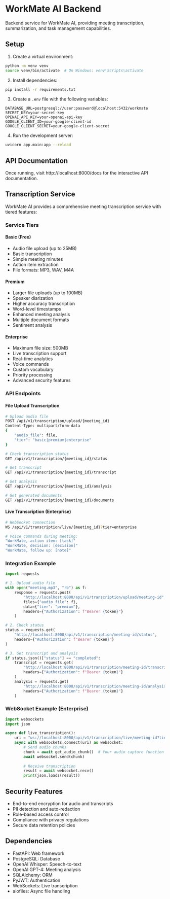 # WorkMate AI Backend

Backend service for WorkMate AI, providing meeting transcription, summarization, and task management capabilities.

## Setup

1. Create a virtual environment:
```bash
python -m venv venv
source venv/bin/activate  # On Windows: venv\Scripts\activate
```

2. Install dependencies:
```bash
pip install -r requirements.txt
```

3. Create a `.env` file with the following variables:
```
DATABASE_URL=postgresql://user:password@localhost:5432/workmate
SECRET_KEY=your-secret-key
OPENAI_API_KEY=your-openai-api-key
GOOGLE_CLIENT_ID=your-google-client-id
GOOGLE_CLIENT_SECRET=your-google-client-secret
```

4. Run the development server:
```bash
uvicorn app.main:app --reload
```

## API Documentation

Once running, visit http://localhost:8000/docs for the interactive API documentation.

## Transcription Service

WorkMate AI provides a comprehensive meeting transcription service with tiered features:

### Service Tiers

#### Basic (Free)
- Audio file upload (up to 25MB)
- Basic transcription
- Simple meeting minutes
- Action item extraction
- File formats: MP3, WAV, M4A

#### Premium
- Larger file uploads (up to 100MB)
- Speaker diarization
- Higher accuracy transcription
- Word-level timestamps
- Enhanced meeting analysis
- Multiple document formats
- Sentiment analysis

#### Enterprise
- Maximum file size: 500MB
- Live transcription support
- Real-time analytics
- Voice commands
- Custom vocabulary
- Priority processing
- Advanced security features

### API Endpoints

#### File Upload Transcription
```bash
# Upload audio file
POST /api/v1/transcription/upload/{meeting_id}
Content-Type: multipart/form-data
{
    "audio_file": file,
    "tier": "basic|premium|enterprise"
}

# Check transcription status
GET /api/v1/transcription/{meeting_id}/status

# Get transcript
GET /api/v1/transcription/{meeting_id}/transcript

# Get analysis
GET /api/v1/transcription/{meeting_id}/analysis

# Get generated documents
GET /api/v1/transcription/{meeting_id}/documents
```

#### Live Transcription (Enterprise)
```bash
# WebSocket connection
WS /api/v1/transcription/live/{meeting_id}?tier=enterprise

# Voice commands during meeting:
"WorkMate, action item: [task]"
"WorkMate, decision: [decision]"
"WorkMate, follow up: [note]"
```

### Integration Example

```python
import requests

# 1. Upload audio file
with open("meeting.mp3", "rb") as f:
    response = requests.post(
        "http://localhost:8000/api/v1/transcription/upload/meeting-id",
        files={"audio_file": f},
        data={"tier": "premium"},
        headers={"Authorization": f"Bearer {token}"}
    )

# 2. Check status
status = requests.get(
    "http://localhost:8000/api/v1/transcription/meeting-id/status",
    headers={"Authorization": f"Bearer {token}"}
)

# 3. Get transcript and analysis
if status.json()["status"] == "completed":
    transcript = requests.get(
        "http://localhost:8000/api/v1/transcription/meeting-id/transcript",
        headers={"Authorization": f"Bearer {token}"}
    )
    analysis = requests.get(
        "http://localhost:8000/api/v1/transcription/meeting-id/analysis",
        headers={"Authorization": f"Bearer {token}"}
    )
```

### WebSocket Example (Enterprise)

```python
import websockets
import json

async def live_transcription():
    uri = "ws://localhost:8000/api/v1/transcription/live/meeting-id?tier=enterprise"
    async with websockets.connect(uri) as websocket:
        # Send audio chunks
        chunk = await get_audio_chunk()  # Your audio capture function
        await websocket.send(chunk)
        
        # Receive transcription
        result = await websocket.recv()
        print(json.loads(result))
```

## Security Features

- End-to-end encryption for audio and transcripts
- PII detection and auto-redaction
- Role-based access control
- Compliance with privacy regulations
- Secure data retention policies

## Dependencies

- FastAPI: Web framework
- PostgreSQL: Database
- OpenAI Whisper: Speech-to-text
- OpenAI GPT-4: Meeting analysis
- SQLAlchemy: ORM
- PyJWT: Authentication
- WebSockets: Live transcription
- aiofiles: Async file handling
